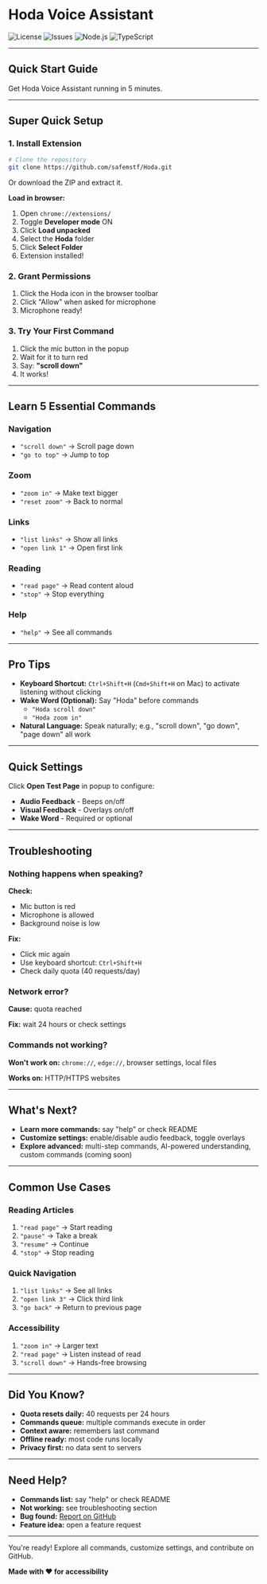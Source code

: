 # Hoda Voice Assistant

![License](https://img.shields.io/badge/License-Proprietary-red?style=for-the-badge)
![Issues](https://img.shields.io/github/issues/safemstf/Hoda?style=for-the-badge)
![Node.js](https://img.shields.io/badge/Node-18.x-green?style=for-the-badge)
![TypeScript](https://img.shields.io/badge/TypeScript-4.x-blue?style=for-the-badge)

---

## Quick Start Guide

Get Hoda Voice Assistant running in 5 minutes.

---

## Super Quick Setup

### 1. Install Extension

```bash
# Clone the repository
git clone https://github.com/safemstf/Hoda.git
```

Or download the ZIP and extract it.

**Load in browser:**

1. Open `chrome://extensions/`
2. Toggle **Developer mode** ON
3. Click **Load unpacked**
4. Select the **Hoda** folder
5. Click **Select Folder**
6. Extension installed!

### 2. Grant Permissions

1. Click the Hoda icon in the browser toolbar
2. Click "Allow" when asked for microphone
3. Microphone ready!

### 3. Try Your First Command

1. Click the mic button in the popup
2. Wait for it to turn red
3. Say: **"scroll down"**
4. It works!

---

## Learn 5 Essential Commands

### Navigation
- `"scroll down"` → Scroll page down
- `"go to top"` → Jump to top

### Zoom
- `"zoom in"` → Make text bigger
- `"reset zoom"` → Back to normal

### Links
- `"list links"` → Show all links
- `"open link 1"` → Open first link

### Reading
- `"read page"` → Read content aloud
- `"stop"` → Stop everything

### Help
- `"help"` → See all commands

---

## Pro Tips

- **Keyboard Shortcut:** `Ctrl+Shift+H` (`Cmd+Shift+H` on Mac) to activate listening without clicking
- **Wake Word (Optional):** Say "Hoda" before commands
  - `"Hoda scroll down"`
  - `"Hoda zoom in"`
- **Natural Language:** Speak naturally; e.g., "scroll down", "go down", "page down" all work

---

## Quick Settings

Click **Open Test Page** in popup to configure:

- **Audio Feedback** - Beeps on/off
- **Visual Feedback** - Overlays on/off
- **Wake Word** - Required or optional

---

## Troubleshooting

### Nothing happens when speaking?

**Check:**
- Mic button is red
- Microphone is allowed
- Background noise is low

**Fix:**
- Click mic again
- Use keyboard shortcut: `Ctrl+Shift+H`
- Check daily quota (40 requests/day)

### Network error?

**Cause:** quota reached

**Fix:** wait 24 hours or check settings

### Commands not working?

**Won't work on:** `chrome://`, `edge://`, browser settings, local files

**Works on:** HTTP/HTTPS websites

---

## What's Next?

- **Learn more commands:** say "help" or check README
- **Customize settings:** enable/disable audio feedback, toggle overlays
- **Explore advanced:** multi-step commands, AI-powered understanding, custom commands (coming soon)

---

## Common Use Cases

### Reading Articles
1. `"read page"` → Start reading
2. `"pause"` → Take a break
3. `"resume"` → Continue
4. `"stop"` → Stop reading

### Quick Navigation
1. `"list links"` → See all links
2. `"open link 3"` → Click third link
3. `"go back"` → Return to previous page

### Accessibility
1. `"zoom in"` → Larger text
2. `"read page"` → Listen instead of read
3. `"scroll down"` → Hands-free browsing

---

## Did You Know?

- **Quota resets daily:** 40 requests per 24 hours
- **Commands queue:** multiple commands execute in order
- **Context aware:** remembers last command
- **Offline ready:** most code runs locally
- **Privacy first:** no data sent to servers

---

## Need Help?

- **Commands list:** say "help" or check README
- **Not working:** see troubleshooting section
- **Bug found:** [Report on GitHub](https://github.com/safemstf/Hoda/issues)
- **Feature idea:** open a feature request

---

You're ready! Explore all commands, customize settings, and contribute on GitHub.

**Made with ❤️ for accessibility**
